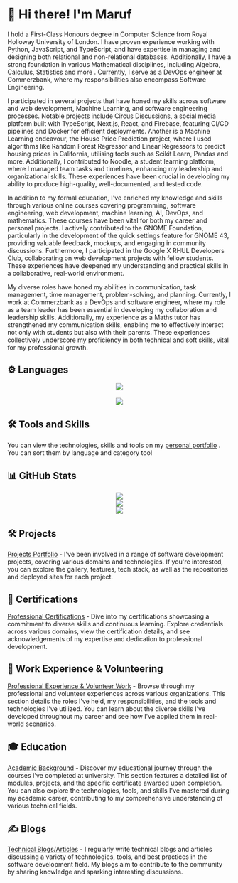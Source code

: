 # 👋 Hi there! I'm Maruf  
I hold a First-Class Honours degree in Computer Science from Royal Holloway University of London. I have proven experience working with Python, JavaScript, and TypeScript, and have expertise in managing and designing both relational and non-relational databases. Additionally, I have a strong foundation in various Mathematical disciplines, including Algebra, Calculus, Statistics and more . Currently, I serve as a DevOps engineer at Commerzbank, where my responsibilities also encompass Software Engineering.

I participated in several projects that have honed my skills across software and web development, Machine Learning, and software engineering processes. Notable projects include Circus Discussions, a social media platform built with TypeScript, Next.js, React, and Firebase, featuring CI/CD pipelines and Docker for efficient deployments. Another is a Machine Learning endeavour, the House Price Prediction project, where I used algorithms like Random Forest Regressor and Linear Regressors to predict housing prices in California, utilising tools such as Scikit Learn, Pandas and more. Additionally, I contributed to Noodle, a student learning platform, where I managed team tasks and timelines, enhancing my leadership and organizational skills. These experiences have been crucial in developing my ability to produce high-quality, well-documented, and tested code.

In addition to my formal education, I've enriched my knowledge and skills through various online courses covering programming, software engineering, web development, machine learning, AI, DevOps, and mathematics. These courses have been vital for both my career and personal projects. I actively contributed to the GNOME Foundation, particularly in the development of the quick settings feature for GNOME 43, providing valuable feedback, mockups, and engaging in community discussions. Furthermore, I participated in the Google X RHUL Developers Club, collaborating on web development projects with fellow students. These experiences have deepened my understanding and practical skills in a collaborative, real-world environment.

My diverse roles have honed my abilities in communication, task management, time management, problem-solving, and planning. Currently, I work at Commerzbank as a DevOps and software engineer, where my role as a team leader has been essential in developing my collaboration and leadership skills. Additionally, my experience as a Maths tutor has strengthened my communication skills, enabling me to effectively interact not only with students but also with their parents. These experiences collectively underscore my proficiency in both technical and soft skills, vital for my professional growth.



## ⚙️ Languages

<p align="center">
  <a>
    <img src="https://skillicons.dev/icons?i=py,js,ts,java," />
  </br>
  </br>
    <img src="https://skillicons.dev/icons?i=c,haskell,bash,php,kotlin,scala,r," />
  </a>
</p>

## 🛠 Tools and Skills

You can view the technologies, skills and tools on my [personal portfolio](https://www.maruf-bepary.com/skills?group=category&hard=false&general=true&soft=true&no-material=true) . You can sort them by language and category too!

## 📊 GitHub Stats

<p align="center">
	<img  src="https://github-readme-streak-stats.herokuapp.com/?user=mbeps&theme=transparent"/>
	<br/>
	<img src="https://github-readme-stats.vercel.app/api?username=mbeps&count_private=true&theme=transparent&show=prs_merged,prs_merged_percentage" />
	<br/>
    <img  src="https://github-readme-stats.vercel.app/api/top-langs/?username=mbeps&hide_progress=true&theme=transparent"/>
</p>


## 🛠 Projects

[Projects Portfolio](https://www.maruf-bepary.com/projects) - I've been involved in a range of software development projects, covering various domains and technologies. If you're interested, you can explore the gallery, features, tech stack, as well as the repositories and deployed sites for each project.


## 🏅 Certifications

[Professional Certifications](https://www.maruf-bepary.com/certificates) - Dive into my certifications showcasing a commitment to diverse skills and continuous learning. Explore credentials across various domains, view the certification details, and see acknowledgements of my expertise and dedication to professional development.

## 💼 Work Experience & Volunteering

[Professional Experience & Volunteer Work](https://www.maruf-bepary.com/experience) - Browse through my professional and volunteer experiences across various organizations. This section details the roles I've held, my responsibilities, and the tools and technologies I've utilized. You can learn about the diverse skills I've developed throughout my career and see how I've applied them in real-world scenarios.

## 🎓 Education

[Academic Background](https://www.maruf-bepary.com/education) - Discover my educational journey through the courses I've completed at university. This section features a detailed list of modules, projects, and the specific certificate awarded upon completion. You can also explore the technologies, tools, and skills I've mastered during my academic career, contributing to my comprehensive understanding of various technical fields.

## ✍️ Blogs

[Technical Blogs/Articles](https://www.maruf-bepary.com/blogs) - I regularly write technical blogs and articles discussing a variety of technologies, tools, and best practices in the software development field. My blogs aim to contribute to the community by sharing knowledge and sparking interesting discussions.
